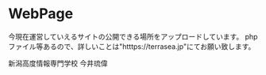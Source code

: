 # WebPage
今現在運営していえるサイトの公開できる場所をアップロードしています。
phpファイル等あるので、詳しいことは"htttps://terrasea.jp"にてお願い致します。

新潟高度情報専門学校
今井琉偉
